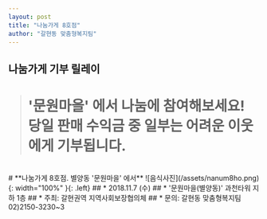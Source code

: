 ```yaml
---
layout: post
title: "나눔가게 8호점"
author: "갈현동 맞춤형복지팀"
---
```


## 나눔가게 기부 릴레이

> # '문원마을' 에서 나눔에 참여해보세요! <br> 당일 판매 수익금 중 일부는 어려운 이웃에게 기부됩니다.

<br>
# **나눔가게 8호점. 별양동 '문원마을' 에서**
![음식사진](/assets/nanum8ho.png){: width="100%" }{: .left}
## * 2018.11.7 (수)
## * '문원마을(별양동)' 과천타워 지하 1층
## * 주최: 갈현권역 지역사회보장협의체
## * 문의: 갈현동 맞춤형복지팀<br> 02)2150-3230~3
